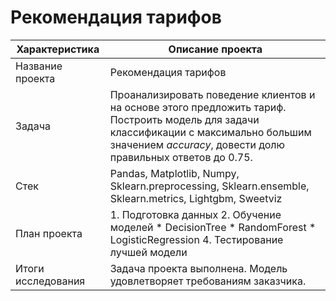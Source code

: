 # Рекомендация тарифов


| Характеристика       | Описание проекта                |
| ------------- |------------------|
| Название проекта    |Рекомендация тарифов |
| Задача  | Проанализировать поведение клиентов и на основе этого предложить тариф. Построить модель для задачи классификации с максимально большим значением *accuracy*, довести долю правильных ответов до 0.75. |
| Стек  | Pandas, Matplotlib, Numpy, Sklearn.preprocessing, Sklearn.ensemble, Sklearn.metrics, Lightgbm, Sweetviz  |
| План проекта  | 1. Подготовка данных 2. Обучение моделей * DecisionTree * RandomForest * LogisticRegression 4. Тестирование лучшей модели |
| Итоги исследования  | Задача проекта выполнена. Модель удовлетворяет требованиям заказчика. |
